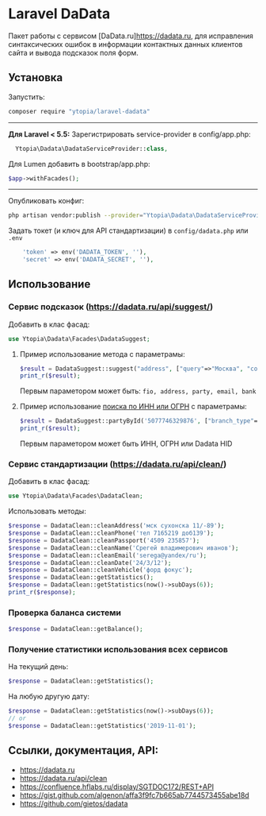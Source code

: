 # Laravel DaData

Пакет работы с сервисом [DaData.ru]https://dadata.ru, для исправления синтаксических ошибок в информации контактных данных клиентов сайта и вывода подсказок поля форм.

## Установка

Запустить:
```bash
composer require "ytopia/laravel-dadata"
```
---
__Для Laravel < 5.5:__
Зарегистрировать service-provider в config/app.php:
```php
  Ytopia\Dadata\DadataServiceProvider::class,
```
Для Lumen добавить в bootstrap/app.php:
```php
$app->withFacades();
```
---
Опубликовать конфиг: 
```bash
php artisan vendor:publish --provider="Ytopia\Dadata\DadataServiceProvider"
```
Задать токет (и ключ для API стандартизации) в `config/dadata.php` или `.env`
```php
    'token' => env('DADATA_TOKEN', ''),
    'secret' => env('DADATA_SECRET', ''),
```
## Использование

### Сервис подсказок (https://dadata.ru/api/suggest/)
Добавить в клас фасад:
```php
use Ytopia\Dadata\Facades\DadataSuggest;
```
1. Пример использование метода с параметрамы:
    ```php
    $result = DadataSuggest::suggest("address", ["query"=>"Москва", "count"=>2]);
    print_r($result);
    ```
    Первым параметором может быть: `fio, address, party, email, bank`

2. Пример использование [поиска по ИНН или ОГРН](https://dadata.ru/api/find-party/) с параметрамы:

    ```php
    $result = DadataSuggest::partyById('5077746329876', ["branch_type"=>"MAIN"]);
    print_r($result);
    ```
    Первым параметором может быть ИНН, ОГРН или Dadata HID

### Сервис стандартизации (https://dadata.ru/api/clean/)
Добавить в клас фасад:
```php
use Ytopia\Dadata\Facades\DadataClean;
```
Использовать методы: 
```php
$response = DadataClean::cleanAddress('мск сухонска 11/-89');
$response = DadataClean::cleanPhone('тел 7165219 доб139');
$response = DadataClean::cleanPassport('4509 235857');
$response = DadataClean::cleanName('Срегей владимерович иванов');
$response = DadataClean::cleanEmail('serega@yandex/ru');
$response = DadataClean::cleanDate('24/3/12');
$response = DadataClean::cleanVehicle('форд фокус');
$response = DadataClean::getStatistics();
$response = DadataClean::getStatistics(now()->subDays(6));
print_r($response);
```

### Проверка баланса системи
```php
$response = DadataClean::getBalance();
```

### Получение статистики использования всех сервисов

На текущий день:

```php
$response = DadataClean::getStatistics();
```

На любую другую дату:

```php
$response = DadataClean::getStatistics(now()->subDays(6));
// or
$response = DadataClean::getStatistics('2019-11-01');
```

## Ссылки, документация, API:
- https://dadata.ru
- https://dadata.ru/api/clean
- https://confluence.hflabs.ru/display/SGTDOC172/REST+API
- https://gist.github.com/algenon/affa3f9fc7b665ab7744573455abe18d
- https://github.com/gietos/dadata
